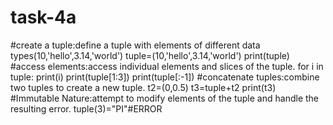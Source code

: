 # task-4a
#create a tuple:define a tuple with elements of different data types(10,'hello',3.14,'world')
tuple=(10,'hello',3.14,'world')
print(tuple)
#access elements:access individual elements and slices of the tuple.
for i in tuple:
  print(i)
print(tuple[1:3])
print(tuple[:-1])
#concatenate tuples:combine two tuples to create a new tuple.
t2=(0,0.5)
t3=tuple+t2
print(t3)
#Immutable Nature:attempt to modify elements of the
tuple and handle the resulting error.
tuple(3)="PI"#ERROR
